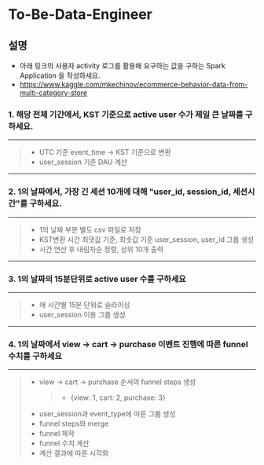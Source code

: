 # To-Be-Data-Engineer  
  
## 설명
- 아래 링크의 사용자 activity 로그를 활용해 요구하는 값을 구하는 Spark Application 을 작성하세요.
- https://www.kaggle.com/mkechinov/ecommerce-behavior-data-from-multi-category-store

### 1. 해당 전체 기간에서, KST 기준으로 active user 수가 제일 큰 날짜를 구하세요.  
----  
> - UTC 기준 event_time → KST 기준으로 변환  
> - user_session 기준 DAU 계산  
  
----  
### 2. 1의 날짜에서, 가장 긴 세션 10개에 대해 "user_id, session_id, 세션시간"를 구하세요.  
----  
> - 1의 날짜 부분 별도 csv 파일로 저장  
> - KST변환 시간 최댓값 기준, 최솟값 기준 user_session, user_id 그룹 생성  
> - 시간 연산 후 내림차순 정렬, 상위 10개 출력  

----  
### 3. 1의 날짜의 15분단위로 active user 수를 구하세요  
----  
> - 매 시간별 15분 단위로 슬라이싱  
> - user_session 이용 그룹 생성  

----  
### 4. 1의 날짜에서 view → cart → purchase 이벤트 진행에 따른 funnel 수치를 구하세요    
----  
> - view → cart → purchase 순서의 funnel steps 생성
>   >   - {view: 1, cart: 2, purchase: 3}  
>   >   
> - user_session과 event_type에 따른 그룹 생성  
> - funnel steps와 merge  
> - funnel 제작  
> - funnel 수치 계산  
> - 계산 결과에 따른 시각화  
